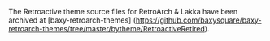 The Retroactive theme source files for RetroArch & Lakka have been archived at [baxy-retroarch-themes] (https://github.com/baxysquare/baxy-retroarch-themes/tree/master/bytheme/RetroactiveRetired).
